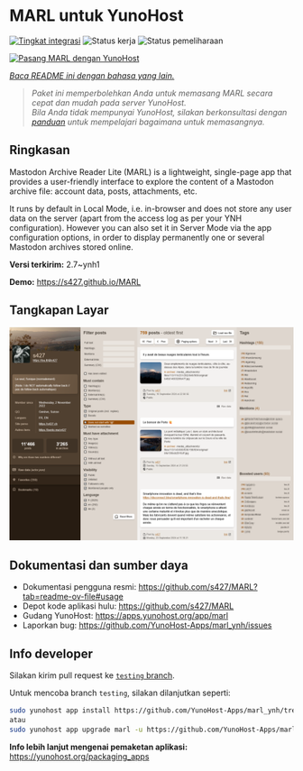 <!--
N.B.: README ini dibuat secara otomatis oleh <https://github.com/YunoHost/apps/tree/master/tools/readme_generator>
Ini TIDAK boleh diedit dengan tangan.
-->

# MARL untuk YunoHost

[![Tingkat integrasi](https://apps.yunohost.org/badge/integration/marl)](https://ci-apps.yunohost.org/ci/apps/marl/)
![Status kerja](https://apps.yunohost.org/badge/state/marl)
![Status pemeliharaan](https://apps.yunohost.org/badge/maintained/marl)

[![Pasang MARL dengan YunoHost](https://install-app.yunohost.org/install-with-yunohost.svg)](https://install-app.yunohost.org/?app=marl)

*[Baca README ini dengan bahasa yang lain.](./ALL_README.md)*

> *Paket ini memperbolehkan Anda untuk memasang MARL secara cepat dan mudah pada server YunoHost.*  
> *Bila Anda tidak mempunyai YunoHost, silakan berkonsultasi dengan [panduan](https://yunohost.org/install) untuk mempelajari bagaimana untuk memasangnya.*

## Ringkasan

Mastodon Archive Reader Lite (MARL) is a lightweight, single-page app that provides a user-friendly interface to explore the content of a Mastodon archive file: account data, posts, attachments, etc.

It runs by default in Local Mode, i.e. in-browser and does not store any user data on the server (apart from the access log as per your YNH configuration).
However you can also set it in Server Mode via the app configuration options, in order to display permanently one or several Mastodon archives stored online.


**Versi terkirim:** 2.7~ynh1

**Demo:** <https://s427.github.io/MARL>

## Tangkapan Layar

![Tangkapan Layar pada MARL](./doc/screenshots/marl_ynh.png)

## Dokumentasi dan sumber daya

- Dokumentasi pengguna resmi: <https://github.com/s427/MARL?tab=readme-ov-file#usage>
- Depot kode aplikasi hulu: <https://github.com/s427/MARL>
- Gudang YunoHost: <https://apps.yunohost.org/app/marl>
- Laporkan bug: <https://github.com/YunoHost-Apps/marl_ynh/issues>

## Info developer

Silakan kirim pull request ke [`testing` branch](https://github.com/YunoHost-Apps/marl_ynh/tree/testing).

Untuk mencoba branch `testing`, silakan dilanjutkan seperti:

```bash
sudo yunohost app install https://github.com/YunoHost-Apps/marl_ynh/tree/testing --debug
atau
sudo yunohost app upgrade marl -u https://github.com/YunoHost-Apps/marl_ynh/tree/testing --debug
```

**Info lebih lanjut mengenai pemaketan aplikasi:** <https://yunohost.org/packaging_apps>
